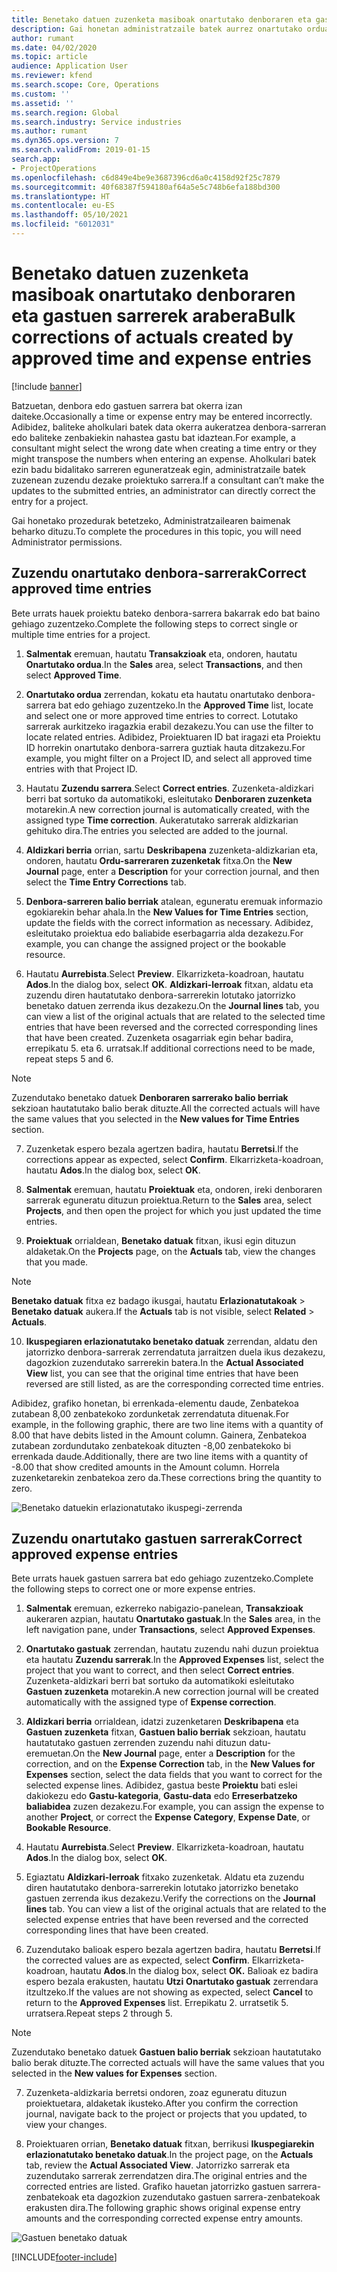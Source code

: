 ```yaml
---
title: Benetako datuen zuzenketa masiboak onartutako denboraren eta gastuen sarrerek arabera
description: Gai honetan administratzaile batek aurrez onartutako orduaren edo gastuen sarreran zuzenketa bat edo masibo bat nola egin dezakeen azaltzen da, fakturazioa osatu gabe badago.
author: rumant
ms.date: 04/02/2020
ms.topic: article
audience: Application User
ms.reviewer: kfend
ms.search.scope: Core, Operations
ms.custom: ''
ms.assetid: ''
ms.search.region: Global
ms.search.industry: Service industries
ms.author: rumant
ms.dyn365.ops.version: 7
ms.search.validFrom: 2019-01-15
search.app:
- ProjectOperations
ms.openlocfilehash: c6d849e4be9e3687396cd6a0c4158d92f25c7879
ms.sourcegitcommit: 40f68387f594180af64a5e5c748b6efa188bd300
ms.translationtype: HT
ms.contentlocale: eu-ES
ms.lasthandoff: 05/10/2021
ms.locfileid: "6012031"
---
```

# <a name="bulk-corrections-of-actuals-created-by-approved-time-and-expense-entries"></a><span data-ttu-id="8280f-103">Benetako datuen zuzenketa masiboak onartutako denboraren eta gastuen sarrerek arabera</span><span class="sxs-lookup"><span data-stu-id="8280f-103">Bulk corrections of actuals created by approved time and expense entries</span></span>

[!include [banner](../includes/psa-now-project-operations.md)]

<span data-ttu-id="8280f-104">Batzuetan, denbora edo gastuen sarrera bat okerra izan daiteke.</span><span class="sxs-lookup"><span data-stu-id="8280f-104">Occasionally a time or expense entry may be entered incorrectly.</span></span> <span data-ttu-id="8280f-105">Adibidez, baliteke aholkulari batek data okerra aukeratzea denbora-sarreran edo baliteke zenbakiekin nahastea gastu bat idaztean.</span><span class="sxs-lookup"><span data-stu-id="8280f-105">For example, a consultant might select the wrong date when creating a time entry or they might transpose the numbers when entering an expense.</span></span> <span data-ttu-id="8280f-106">Aholkulari batek ezin badu bidalitako sarreren eguneratzeak egin, administratzaile batek zuzenean zuzendu dezake proiektuko sarrera.</span><span class="sxs-lookup"><span data-stu-id="8280f-106">If a consultant can’t make the updates to the submitted entries, an administrator can directly correct the entry for a project.</span></span>

<span data-ttu-id="8280f-107">Gai honetako prozedurak betetzeko, Administratzailearen baimenak beharko dituzu.</span><span class="sxs-lookup"><span data-stu-id="8280f-107">To complete the procedures in this topic, you will need Administrator permissions.</span></span>

## <a name="correct-approved-time-entries"></a><span data-ttu-id="8280f-108">Zuzendu onartutako denbora-sarrerak</span><span class="sxs-lookup"><span data-stu-id="8280f-108">Correct approved time entries</span></span>     

<span data-ttu-id="8280f-109">Bete urrats hauek proiektu bateko denbora-sarrera bakarrak edo bat baino gehiago zuzentzeko.</span><span class="sxs-lookup"><span data-stu-id="8280f-109">Complete the following steps to correct single or multiple time entries for a project.</span></span>

1. <span data-ttu-id="8280f-110">**Salmentak** eremuan, hautatu **Transakzioak** eta, ondoren, hautatu **Onartutako ordua**.</span><span class="sxs-lookup"><span data-stu-id="8280f-110">In the **Sales** area, select **Transactions**, and then select **Approved Time**.</span></span> 

2. <span data-ttu-id="8280f-111">**Onartutako ordua** zerrendan, kokatu eta hautatu onartutako denbora-sarrera bat edo gehiago zuzentzeko.</span><span class="sxs-lookup"><span data-stu-id="8280f-111">In the **Approved Time** list, locate and select one or more approved time entries to correct.</span></span> <span data-ttu-id="8280f-112">Lotutako sarrerak aurkitzeko iragazkia erabil dezakezu.</span><span class="sxs-lookup"><span data-stu-id="8280f-112">You can use the filter to locate related entries.</span></span> <span data-ttu-id="8280f-113">Adibidez, Proiektuaren ID bat iragazi eta Proiektu ID horrekin onartutako denbora-sarrera guztiak hauta ditzakezu.</span><span class="sxs-lookup"><span data-stu-id="8280f-113">For example, you might filter on a Project ID, and select all approved time entries with that Project ID.</span></span>

3. <span data-ttu-id="8280f-114">Hautatu **Zuzendu sarrera**.</span><span class="sxs-lookup"><span data-stu-id="8280f-114">Select **Correct entries**.</span></span> <span data-ttu-id="8280f-115">Zuzenketa-aldizkari berri bat sortuko da automatikoki, esleitutako **Denboraren zuzenketa** motarekin.</span><span class="sxs-lookup"><span data-stu-id="8280f-115">A new correction journal is automatically created, with the assigned type **Time correction**.</span></span> <span data-ttu-id="8280f-116">Aukeratutako sarrerak aldizkarian gehituko dira.</span><span class="sxs-lookup"><span data-stu-id="8280f-116">The entries you selected are added to the journal.</span></span> 

4. <span data-ttu-id="8280f-117">**Aldizkari berria** orrian, sartu **Deskribapena** zuzenketa-aldizkarian eta, ondoren, hautatu **Ordu-sarreraren zuzenketak** fitxa.</span><span class="sxs-lookup"><span data-stu-id="8280f-117">On the **New Journal** page, enter a **Description** for your correction journal, and then select the **Time Entry Corrections** tab.</span></span>  
5. <span data-ttu-id="8280f-118">**Denbora-sarreren balio berriak** atalean, eguneratu eremuak informazio egokiarekin behar ahala.</span><span class="sxs-lookup"><span data-stu-id="8280f-118">In the **New Values for Time Entries** section, update the fields with the correct information as necessary.</span></span> <span data-ttu-id="8280f-119">Adibidez, esleitutako proiektua edo baliabide eserbagarria alda dezakezu.</span><span class="sxs-lookup"><span data-stu-id="8280f-119">For example, you can change the assigned project or the bookable resource.</span></span>

6. <span data-ttu-id="8280f-120">Hautatu **Aurrebista**.</span><span class="sxs-lookup"><span data-stu-id="8280f-120">Select **Preview**.</span></span> <span data-ttu-id="8280f-121">Elkarrizketa-koadroan, hautatu **Ados**.</span><span class="sxs-lookup"><span data-stu-id="8280f-121">In the dialog box, select **OK**.</span></span> <span data-ttu-id="8280f-122">**Aldizkari-lerroak** fitxan, aldatu eta zuzendu diren hautatutako denbora-sarrerekin lotutako jatorrizko benetako datuen zerrenda ikus dezakezu.</span><span class="sxs-lookup"><span data-stu-id="8280f-122">On the **Journal lines** tab, you can view a list of the original actuals that are related to the selected time entries that have been reversed and the corrected corresponding lines that have been created.</span></span> <span data-ttu-id="8280f-123">Zuzenketa osagarriak egin behar badira, errepikatu 5. eta 6. urratsak.</span><span class="sxs-lookup"><span data-stu-id="8280f-123">If additional corrections need to be made, repeat steps 5 and 6.</span></span> 

> [!NOTE]
> <span data-ttu-id="8280f-124">Zuzendutako benetako datuek **Denboraren sarrerako balio berriak** sekzioan hautatutako balio berak dituzte.</span><span class="sxs-lookup"><span data-stu-id="8280f-124">All the corrected actuals will have the same values that you selected in the **New values for Time Entries** section.</span></span>

7. <span data-ttu-id="8280f-125">Zuzenketak espero bezala agertzen badira, hautatu **Berretsi**.</span><span class="sxs-lookup"><span data-stu-id="8280f-125">If the corrections appear as expected, select **Confirm**.</span></span> <span data-ttu-id="8280f-126">Elkarrizketa-koadroan, hautatu **Ados**.</span><span class="sxs-lookup"><span data-stu-id="8280f-126">In the dialog box, select **OK**.</span></span>

8. <span data-ttu-id="8280f-127">**Salmentak** eremuan, hautatu **Proiektuak** eta, ondoren, ireki denboraren sarrerak eguneratu dituzun proiektua.</span><span class="sxs-lookup"><span data-stu-id="8280f-127">Return to the **Sales** area, select **Projects**, and then open the project for which you just updated the time entries.</span></span> 

9. <span data-ttu-id="8280f-128">**Proiektuak** orrialdean, **Benetako datuak** fitxan, ikusi egin dituzun aldaketak.</span><span class="sxs-lookup"><span data-stu-id="8280f-128">On the **Projects** page, on the **Actuals** tab, view the changes that you made.</span></span> 

> [!NOTE]
> <span data-ttu-id="8280f-129">**Benetako datuak** fitxa ez badago ikusgai, hautatu **Erlazionatutakoak** > **Benetako datuak** aukera.</span><span class="sxs-lookup"><span data-stu-id="8280f-129">If the **Actuals** tab is not visible, select **Related** > **Actuals**.</span></span>  

10. <span data-ttu-id="8280f-130">**Ikuspegiaren erlazionatutako benetako datuak** zerrendan, aldatu den jatorrizko denbora-sarrerak zerrendatuta jarraitzen duela ikus dezakezu, dagozkion zuzendutako sarrerekin batera.</span><span class="sxs-lookup"><span data-stu-id="8280f-130">In the **Actual Associated View** list, you can see that the original time entries that have been reversed are still listed, as are the corresponding corrected time entries.</span></span> 

<span data-ttu-id="8280f-131">Adibidez, grafiko honetan, bi errenkada-elementu daude, Zenbatekoa zutabean 8,00 zenbatekoko zordunketak zerrendatuta dituenak.</span><span class="sxs-lookup"><span data-stu-id="8280f-131">For example, in the following graphic, there are two line items with a quantity of 8.00 that have debits listed in the Amount column.</span></span> <span data-ttu-id="8280f-132">Gainera, Zenbatekoa zutabean zordundutako zenbatekoak dituzten -8,00 zenbatekoko bi errenkada daude.</span><span class="sxs-lookup"><span data-stu-id="8280f-132">Additionally, there are two line items with a quantity of -8.00 that show credited amounts in the Amount column.</span></span> <span data-ttu-id="8280f-133">Horrela zuzenketarekin zenbatekoa zero da.</span><span class="sxs-lookup"><span data-stu-id="8280f-133">These corrections bring the quantity to zero.</span></span>

![Benetako datuekin erlazionatutako ikuspegi-zerrenda](https://github.com/MicrosoftDocs/dynamics-365-customer-engagement-pr/blob/bulk-corrections-actuals-created-by-approved-time-expense-entries.md/time-actuals.png)
 
## <a name="correct-approved-expense-entries"></a><span data-ttu-id="8280f-135">Zuzendu onartutako gastuen sarrerak</span><span class="sxs-lookup"><span data-stu-id="8280f-135">Correct approved expense entries</span></span>

<span data-ttu-id="8280f-136">Bete urrats hauek gastuen sarrera bat edo gehiago zuzentzeko.</span><span class="sxs-lookup"><span data-stu-id="8280f-136">Complete the following steps to correct one or more expense entries.</span></span> 

1. <span data-ttu-id="8280f-137">**Salmentak** eremuan, ezkerreko nabigazio-panelean, **Transakzioak** aukeraren azpian, hautatu **Onartutako gastuak**.</span><span class="sxs-lookup"><span data-stu-id="8280f-137">In the **Sales** area, in the left navigation pane, under **Transactions**, select **Approved Expenses**.</span></span>

2. <span data-ttu-id="8280f-138">**Onartutako gastuak** zerrendan, hautatu zuzendu nahi duzun proiektua eta hautatu **Zuzendu sarrerak**.</span><span class="sxs-lookup"><span data-stu-id="8280f-138">In the **Approved Expenses** list, select the project that you want to correct, and then select **Correct entries**.</span></span> <span data-ttu-id="8280f-139">Zuzenketa-aldizkari berri bat sortuko da automatikoki esleitutako **Gastuen zuzenketa** motarekin.</span><span class="sxs-lookup"><span data-stu-id="8280f-139">A new correction journal will be created automatically with the assigned type of **Expense correction**.</span></span> 

3. <span data-ttu-id="8280f-140">**Aldizkari berria** orrialdean, idatzi zuzenketaren **Deskribapena** eta **Gastuen zuzenketa** fitxan, **Gastuen balio berriak** sekzioan, hautatu hautatutako gastuen zerrenden zuzendu nahi dituzun datu-eremuetan.</span><span class="sxs-lookup"><span data-stu-id="8280f-140">On the **New Journal** page, enter a **Description** for the correction, and on the **Expense Correction** tab, in the **New Values for Expenses** section, select the data fields that you want to correct for the selected expense lines.</span></span> <span data-ttu-id="8280f-141">Adibidez, gastua beste **Proiektu** bati eslei dakiokezu edo **Gastu-kategoria**, **Gastu-data** edo **Erreserbatzeko baliabidea** zuzen dezakezu.</span><span class="sxs-lookup"><span data-stu-id="8280f-141">For example, you can assign the expense to another **Project**, or correct the **Expense Category**, **Expense Date**, or **Bookable Resource**.</span></span>

4. <span data-ttu-id="8280f-142">Hautatu **Aurrebista**.</span><span class="sxs-lookup"><span data-stu-id="8280f-142">Select **Preview**.</span></span> <span data-ttu-id="8280f-143">Elkarrizketa-koadroan, hautatu **Ados**.</span><span class="sxs-lookup"><span data-stu-id="8280f-143">In the dialog box, select **OK**.</span></span> 

5. <span data-ttu-id="8280f-144">Egiaztatu **Aldizkari-lerroak** fitxako zuzenketak. Aldatu eta zuzendu diren hautatutako denbora-sarrerekin lotutako jatorrizko benetako gastuen zerrenda ikus dezakezu.</span><span class="sxs-lookup"><span data-stu-id="8280f-144">Verify the corrections on the **Journal lines** tab. You can view a list of the original actuals that are related to the selected expense entries that have been reversed and the corrected corresponding lines that have been created.</span></span>

6. <span data-ttu-id="8280f-145">Zuzendutako balioak espero bezala agertzen badira, hautatu **Berretsi**.</span><span class="sxs-lookup"><span data-stu-id="8280f-145">If the corrected values are as expected, select **Confirm**.</span></span> <span data-ttu-id="8280f-146">Elkarrizketa-koadroan, hautatu **Ados**.</span><span class="sxs-lookup"><span data-stu-id="8280f-146">In the dialog box, select **OK.**</span></span> <span data-ttu-id="8280f-147">Balioak ez badira espero bezala erakusten, hautatu **Utzi** **Onartutako gastuak** zerrendara itzultzeko.</span><span class="sxs-lookup"><span data-stu-id="8280f-147">If the values are not showing as expected, select **Cancel** to return to the **Approved Expenses** list.</span></span> <span data-ttu-id="8280f-148">Errepikatu 2. urratsetik 5. urratsera.</span><span class="sxs-lookup"><span data-stu-id="8280f-148">Repeat steps 2 through 5.</span></span> 

> [!NOTE]
> <span data-ttu-id="8280f-149">Zuzendutako benetako datuek **Gastuen balio berriak** sekzioan hautatutako balio berak dituzte.</span><span class="sxs-lookup"><span data-stu-id="8280f-149">The corrected actuals will have the same values that you selected in the **New values for Expenses** section.</span></span>

7. <span data-ttu-id="8280f-150">Zuzenketa-aldizkaria berretsi ondoren, zoaz eguneratu dituzun proiektuetara, aldaketak ikusteko.</span><span class="sxs-lookup"><span data-stu-id="8280f-150">After you confirm the correction journal, navigate back to the project or projects that you updated, to view your changes.</span></span>  

8. <span data-ttu-id="8280f-151">Proiektuaren orrian, **Benetako datuak** fitxan, berrikusi **Ikuspegiarekin erlazionatutako benetako datuak**.</span><span class="sxs-lookup"><span data-stu-id="8280f-151">In the project page, on the **Actuals** tab, review the **Actual Associated View**.</span></span> <span data-ttu-id="8280f-152">Jatorrizko sarrerak eta zuzendutako sarrerak zerrendatzen dira.</span><span class="sxs-lookup"><span data-stu-id="8280f-152">The original entries and the corrected entries are listed.</span></span> <span data-ttu-id="8280f-153">Grafiko hauetan jatorrizko gastuen sarrera-zenbatekoak eta dagozkion zuzendutako gastuen sarrera-zenbatekoak erakusten dira.</span><span class="sxs-lookup"><span data-stu-id="8280f-153">The following graphic shows original expense entry amounts and the corresponding corrected expense entry amounts.</span></span> 

![Gastuen benetako datuak](https://user-images.githubusercontent.com/60806505/77122219-4cd52900-69fa-11ea-8349-ccd2ffebf640.png)


[!INCLUDE[footer-include](../includes/footer-banner.md)]